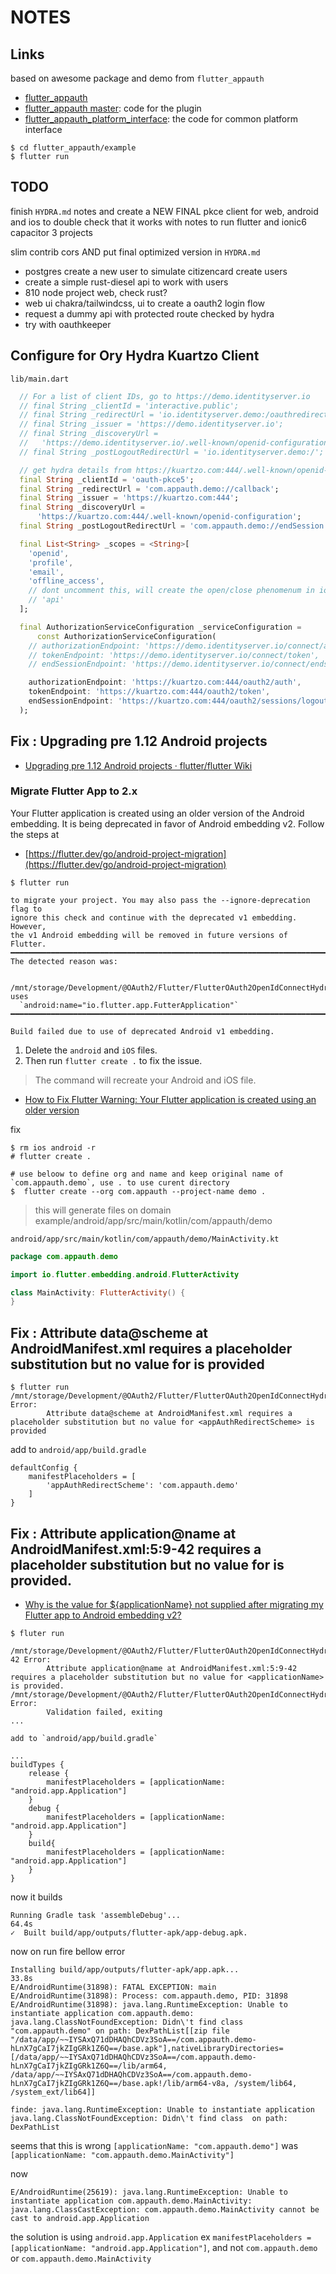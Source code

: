 # NOTES

## Links

based on awesome package and demo from `flutter_appauth`

- [flutter_appauth](https://github.com/MaikuB/flutter_appauth.git)
- [flutter_appauth master](https://github.com/MaikuB/flutter_appauth/tree/master/flutter_appauth): code for the plugin
- [flutter_appauth_platform_interface](https://github.com/MaikuB/flutter_appauth/tree/master/flutter_appauth_platform_interface): the code for common platform interface

```shell
$ cd flutter_appauth/example
$ flutter run
```

## TODO

finish `HYDRA.md` notes and create a NEW FINAL pkce client for web, android and ios to double check that it works
with notes to run flutter and ionic6 capacitor 3 projects

slim contrib cors AND put final optimized version in `HYDRA.md`

- postgres create a new user to simulate citizencard create users
- create a simple rust-diesel api to work with users
- 810 node project web, check rust?
- web ui chakra/tailwindcss, ui to create a oauth2 login flow
- request a dummy api with protected route checked by hydra
- try with oauthkeeper

## Configure for Ory Hydra Kuartzo Client

`lib/main.dart`

```dart
  // For a list of client IDs, go to https://demo.identityserver.io
  // final String _clientId = 'interactive.public';
  // final String _redirectUrl = 'io.identityserver.demo:/oauthredirect';
  // final String _issuer = 'https://demo.identityserver.io';
  // final String _discoveryUrl =
  //   'https://demo.identityserver.io/.well-known/openid-configuration';
  // final String _postLogoutRedirectUrl = 'io.identityserver.demo:/';

  // get hydra details from https://kuartzo.com:444/.well-known/openid-configuration
  final String _clientId = 'oauth-pkce5';
  final String _redirectUrl = 'com.appauth.demo://callback';
  final String _issuer = 'https://kuartzo.com:444';
  final String _discoveryUrl =
      'https://kuartzo.com:444/.well-known/openid-configuration';
  final String _postLogoutRedirectUrl = 'com.appauth.demo://endSession';

  final List<String> _scopes = <String>[
    'openid',
    'profile',
    'email',
    'offline_access',
    // dont uncomment this, will create the open/close phenomenum in ios
    // 'api'
  ];

  final AuthorizationServiceConfiguration _serviceConfiguration =
      const AuthorizationServiceConfiguration(
    // authorizationEndpoint: 'https://demo.identityserver.io/connect/authorize',
    // tokenEndpoint: 'https://demo.identityserver.io/connect/token',
    // endSessionEndpoint: 'https://demo.identityserver.io/connect/endsession',

    authorizationEndpoint: 'https://kuartzo.com:444/oauth2/auth',
    tokenEndpoint: 'https://kuartzo.com:444/oauth2/token',
    endSessionEndpoint: 'https://kuartzo.com:444/oauth2/sessions/logout',
  );
```

## Fix : Upgrading pre 1.12 Android projects

- [Upgrading pre 1.12 Android projects · flutter/flutter Wiki](https://github.com/flutter/flutter/wiki/Upgrading-pre-1.12-Android-projects)

### Migrate Flutter App to 2.x

Your Flutter application is created using an older version of the Android
embedding. It is being deprecated in favor of Android embedding v2. Follow the
steps at

- [https://flutter.dev/go/android-project-migration](https://flutter.dev/go/android-project-migration)

```shell
$ flutter run

to migrate your project. You may also pass the --ignore-deprecation flag to
ignore this check and continue with the deprecated v1 embedding. However,
the v1 Android embedding will be removed in future versions of Flutter.
━━━━━━━━━━━━━━━━━━━━━━━━━━━━━━━━━━━━━━━━━━━━━━━━━━━━━━━━━━━━━━━━━━━━━━━━━━━━━━
The detected reason was:

  /mnt/storage/Development/@OAuth2/Flutter/FlutterOAuth2OpenIdConnectHydraDemo/flutter_appauth/example/android/app/src/main/AndroidManifest.xml uses
  `android:name="io.flutter.app.FutterApplication"`
━━━━━━━━━━━━━━━━━━━━━━━━━━━━━━━━━━━━━━━━━━━━━━━━━━━━━━━━━━━━━━━━━━━━━━━━━━━━━━

Build failed due to use of deprecated Android v1 embedding.
```

1. Delete the `android` and `iOS` files.
2. Then run `flutter create .` to fix the issue.

> The command will recreate your Android and iOS file.

- [How to Fix Flutter Warning: Your Flutter application is created using an older version](https://stackoverflow.com/questions/64425132/how-to-fix-flutter-warning-your-flutter-application-is-created-using-an-older-v)

fix

```shell
$ rm ios android -r
# flutter create .

# use beloow to define org and name and keep original name of `com.appauth.demo`, use . to use curent directory
$  flutter create --org com.appauth --project-name demo .
```

> this will generate files on domain example/android/app/src/main/kotlin/com/appauth/demo

`android/app/src/main/kotlin/com/appauth/demo/MainActivity.kt`

```kotlin
package com.appauth.demo

import io.flutter.embedding.android.FlutterActivity

class MainActivity: FlutterActivity() {
}
```

## Fix : Attribute data@scheme at AndroidManifest.xml requires a placeholder substitution but no value for <appAuthRedirectScheme> is provided

```shell
$ flutter run
/mnt/storage/Development/@OAuth2/Flutter/FlutterOAuth2OpenIdConnectHydraDemo/flutter_appauth/example/android/app/src/debug/AndroidManifest.xml Error:
        Attribute data@scheme at AndroidManifest.xml requires a placeholder substitution but no value for <appAuthRedirectScheme> is provided
```

add to `android/app/build.gradle`

```
defaultConfig {
	manifestPlaceholders = [
		'appAuthRedirectScheme': 'com.appauth.demo'
	]
}
```

## Fix : Attribute application@name at AndroidManifest.xml:5:9-42 requires a placeholder substitution but no value for <applicationName> is provided. 

- [Why is the value for ${applicationName} not supplied after migrating my Flutter app to Android embedding v2?](https://stackoverflow.com/questions/69896828/why-is-the-value-for-applicationname-not-supplied-after-migrating-my-flutter/70364612)

```shell
$ fluter run

/mnt/storage/Development/@OAuth2/Flutter/FlutterOAuth2OpenIdConnectHydraDemo/flutter_appauth/example/android/app/src/main/AndroidManifest.xml:5:9-42 Error:
        Attribute application@name at AndroidManifest.xml:5:9-42 requires a placeholder substitution but no value for <applicationName> is provided.
/mnt/storage/Development/@OAuth2/Flutter/FlutterOAuth2OpenIdConnectHydraDemo/flutter_appauth/example/android/app/src/debug/AndroidManifest.xml Error:
        Validation failed, exiting
...

add to `android/app/build.gradle`

...
buildTypes {
	release {
		manifestPlaceholders = [applicationName: "android.app.Application"]
	}
	debug {
		manifestPlaceholders = [applicationName: "android.app.Application"]
	}
	build{
		manifestPlaceholders = [applicationName: "android.app.Application"]
	}
}
```

now it builds

```
Running Gradle task 'assembleDebug'...                             64.4s
✓  Built build/app/outputs/flutter-apk/app-debug.apk.
```

now on run fire bellow error

```shell
Installing build/app/outputs/flutter-apk/app.apk...                33.8s
E/AndroidRuntime(31898): FATAL EXCEPTION: main
E/AndroidRuntime(31898): Process: com.appauth.demo, PID: 31898
E/AndroidRuntime(31898): java.lang.RuntimeException: Unable to instantiate application com.appauth.demo: java.lang.ClassNotFoundException: Didn\'t find class "com.appauth.demo" on path: DexPathList[[zip file "/data/app/~~IYSAxQ71dDHAQhCDVz3SoA==/com.appauth.demo-hLnX7gCaI7jkZIgGRk1Z6Q==/base.apk"],nativeLibraryDirectories=[/data/app/~~IYSAxQ71dDHAQhCDVz3SoA==/com.appauth.demo-hLnX7gCaI7jkZIgGRk1Z6Q==/lib/arm64, /data/app/~~IYSAxQ71dDHAQhCDVz3SoA==/com.appauth.demo-hLnX7gCaI7jkZIgGRk1Z6Q==/base.apk!/lib/arm64-v8a, /system/lib64, /system_ext/lib64]]

finde: java.lang.RuntimeException: Unable to instantiate application  java.lang.ClassNotFoundException: Didn\'t find class  on path: DexPathList
```

seems that this is wrong `[applicationName: "com.appauth.demo"]` was `[applicationName: "com.appauth.demo.MainActivity"]`

now

```shell
E/AndroidRuntime(25619): java.lang.RuntimeException: Unable to instantiate application com.appauth.demo.MainActivity: java.lang.ClassCastException: com.appauth.demo.MainActivity cannot be cast to android.app.Application
```

the solution is using `android.app.Application` ex `manifestPlaceholders = [applicationName: "android.app.Application"]`, and not `com.appauth.demo` or `com.appauth.demo.MainActivity`